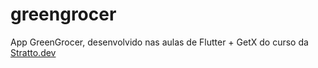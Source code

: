 # greengrocer
 App GreenGrocer, desenvolvido nas aulas de Flutter + GetX do curso da [Stratto.dev](https://www.startto.dev/courses/flutterGetX)
